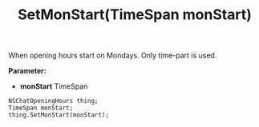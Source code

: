 ﻿---
uid: crmscript_ref_NSChatOpeningHours_SetMonStart
title: SetMonStart(TimeSpan monStart)
intellisense: NSChatOpeningHours.SetMonStart
keywords: NSChatOpeningHours, GetMonStart
so.topic: reference
---

When opening hours start on Mondays. Only time-part is used.

**Parameter:** 
 - **monStart** TimeSpan

```crmscript
NSChatOpeningHours thing;
TimeSpan monStart;
thing.SetMonStart(monStart);
```


